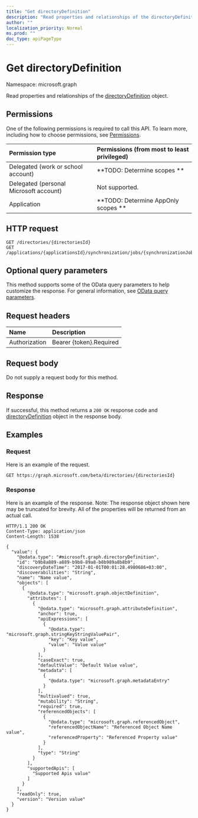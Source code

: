 ```yaml
---
title: "Get directoryDefinition"
description: "Read properties and relationships of the directoryDefinition object."
author: ""
localization_priority: Normal
ms.prod: ""
doc_type: apiPageType
---
```


# Get directoryDefinition

Namespace: microsoft.graph

Read properties and relationships of the [directoryDefinition](../resources/directorydefinition.md) object.

## Permissions
One of the following permissions is required to call this API. To learn more, including how to choose permissions, see [Permissions](/concepts/permissions-reference.md).

|Permission type|Permissions (from most to least privileged)|
|:---|:---|
|Delegated (work or school account)|**TODO: Determine scopes **|
|Delegated (personal Microsoft account)|Not supported.|
|Application|**TODO: Determine AppOnly scopes **|

## HTTP request
<!-- {
  "blockType": "ignored"
}
-->
``` http
GET /directories/{directoriesId}
GET /applications/{applicationsId}/synchronization/jobs/{synchronizationJobId}/schema/directories/{directoryDefinitionId}
```

## Optional query parameters
This method supports some of the OData query parameters to help customize the response. For general information, see [OData query parameters](/graph/query-parameters).

## Request headers
|Name|Description|
|:---|:---|
|Authorization|Bearer {token}.Required|

## Request body
Do not supply a request body for this method.

## Response
If successful, this method returns a `200 OK` response code and [directoryDefinition](../resources/directorydefinition.md) object in the response body.

## Examples

### Request
Here is an example of the request.
<!-- {
  "blockType": "request",
  "name": "get_directorydefinition"
}
-->
``` http
GET https://graph.microsoft.com/beta/directories/{directoriesId}
```

### Response
Here is an example of the response. Note: The response object shown here may be truncated for brevity. All of the properties will be returned from an actual call.
<!-- {
  "blockType": "response",
  "truncated": true,
  "@odata.type": "microsoft.graph.directoryDefinition"
}
-->
``` http
HTTP/1.1 200 OK
Content-Type: application/json
Content-Length: 1538

{
  "value": {
    "@odata.type": "#microsoft.graph.directoryDefinition",
    "id": "b9b8a889-a889-b9b8-89a8-b8b989a8b8b9",
    "discoveryDateTime": "2017-01-01T00:01:28.4980686+03:00",
    "discoverabilities": "String",
    "name": "Name value",
    "objects": [
      {
        "@odata.type": "microsoft.graph.objectDefinition",
        "attributes": [
          {
            "@odata.type": "microsoft.graph.attributeDefinition",
            "anchor": true,
            "apiExpressions": [
              {
                "@odata.type": "microsoft.graph.stringKeyStringValuePair",
                "key": "Key value",
                "value": "Value value"
              }
            ],
            "caseExact": true,
            "defaultValue": "Default Value value",
            "metadata": [
              {
                "@odata.type": "microsoft.graph.metadataEntry"
              }
            ],
            "multivalued": true,
            "mutability": "String",
            "required": true,
            "referencedObjects": [
              {
                "@odata.type": "microsoft.graph.referencedObject",
                "referencedObjectName": "Referenced Object Name value",
                "referencedProperty": "Referenced Property value"
              }
            ],
            "type": "String"
          }
        ],
        "supportedApis": [
          "Supported Apis value"
        ]
      }
    ],
    "readOnly": true,
    "version": "Version value"
  }
}
```

